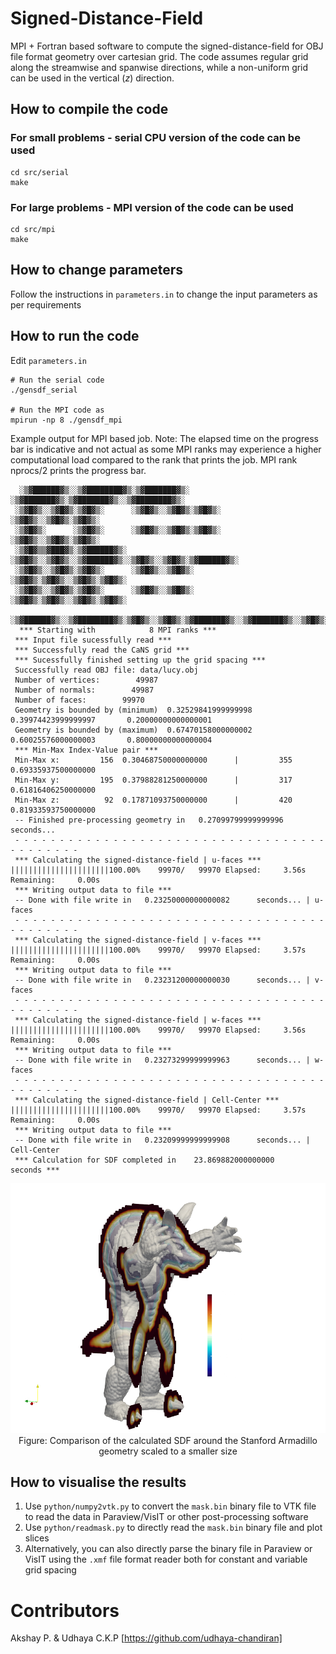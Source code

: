 # Signed-Distance-Field
MPI + Fortran based software to compute the signed-distance-field for OBJ file format geometry over cartesian grid. The code assumes regular grid along the streamwise and spanwise directions, while a non-uniform grid can be used in the vertical ($z$) direction.

## How to compile the code

### For small problems - serial CPU version of the code can be used
```
cd src/serial
make
```
### For large problems - MPI version of the code can be used
```
cd src/mpi
make
```

## How to change parameters
Follow the instructions in `parameters.in` to change the input parameters as per requirements

## How to run the code
Edit `parameters.in`
```
# Run the serial code
./gensdf_serial

# Run the MPI code as
mpirun -np 8 ./gensdf_mpi
```


Example output for MPI based job. Note: The elapsed time on the progress bar is indicative and not actual as some MPI ranks may experience a higher computational load compared to the rank that prints the job. MPI rank nprocs/2 prints the progress bar.

```
  ░▒▓██████▓▒░░▒▓████████▓▒░▒▓███████▓▒░ ░▒▓███████▓▒░▒▓███████▓▒░░▒▓████████▓▒░ 
 ░▒▓█▓▒░░▒▓█▓▒░▒▓█▓▒░      ░▒▓█▓▒░░▒▓█▓▒░▒▓█▓▒░      ░▒▓█▓▒░░▒▓█▓▒░▒▓█▓▒░        
 ░▒▓█▓▒░      ░▒▓█▓▒░      ░▒▓█▓▒░░▒▓█▓▒░▒▓█▓▒░      ░▒▓█▓▒░░▒▓█▓▒░▒▓█▓▒░        
 ░▒▓█▓▒▒▓███▓▒░▒▓██████▓▒░ ░▒▓█▓▒░░▒▓█▓▒░░▒▓██████▓▒░░▒▓█▓▒░░▒▓█▓▒░▒▓██████▓▒░   
 ░▒▓█▓▒░░▒▓█▓▒░▒▓█▓▒░      ░▒▓█▓▒░░▒▓█▓▒░      ░▒▓█▓▒░▒▓█▓▒░░▒▓█▓▒░▒▓█▓▒░        
 ░▒▓█▓▒░░▒▓█▓▒░▒▓█▓▒░      ░▒▓█▓▒░░▒▓█▓▒░      ░▒▓█▓▒░▒▓█▓▒░░▒▓█▓▒░▒▓█▓▒░        
  ░▒▓██████▓▒░░▒▓████████▓▒░▒▓█▓▒░░▒▓█▓▒░▒▓███████▓▒░░▒▓███████▓▒░░▒▓█▓▒░        
  *** Starting with            8 MPI ranks ***
 *** Input file sucessfully read ***
 *** Successfully read the CaNS grid ***
 *** Sucessfully finished setting up the grid spacing ***
 Successfully read OBJ file: data/lucy.obj
 Number of vertices:        49987
 Number of normals:        49987
 Number of faces:        99970
 Geometry is bounded by (minimum)  0.32529841999999998       0.39974423999999997       0.20000000000000001     
 Geometry is bounded by (maximum)  0.67470158000000002       0.60025576000000003       0.80000000000000004     
 *** Min-Max Index-Value pair ***
 Min-Max x:         156  0.30468750000000000      |         355  0.69335937500000000     
 Min-Max y:         195  0.37988281250000000      |         317  0.61816406250000000     
 Min-Max z:          92  0.17871093750000000      |         420  0.81933593750000000     
 -- Finished pre-processing geometry in   0.27099799999999996      seconds...
 - - - - - - - - - - - - - - - - - - - - - - - - - - - - - - - - - - - - - - - - - - - 
 *** Calculating the signed-distance-field | u-faces ***
||||||||||||||||||||||100.00%    99970/   99970 Elapsed:     3.56s Remaining:     0.00s
 *** Writing output data to file ***
 -- Done with file write in   0.23250000000000082      seconds... | u-faces 
 - - - - - - - - - - - - - - - - - - - - - - - - - - - - - - - - - - - - - - - - - - - 
 *** Calculating the signed-distance-field | v-faces ***
||||||||||||||||||||||100.00%    99970/   99970 Elapsed:     3.57s Remaining:     0.00s
 *** Writing output data to file ***
 -- Done with file write in   0.23231200000000030      seconds... | v-faces 
 - - - - - - - - - - - - - - - - - - - - - - - - - - - - - - - - - - - - - - - - - - - 
 *** Calculating the signed-distance-field | w-faces ***
||||||||||||||||||||||100.00%    99970/   99970 Elapsed:     3.56s Remaining:     0.00s
 *** Writing output data to file ***
 -- Done with file write in   0.23273299999999963      seconds... | w-faces 
 - - - - - - - - - - - - - - - - - - - - - - - - - - - - - - - - - - - - - - - - - - - 
 *** Calculating the signed-distance-field | Cell-Center ***
||||||||||||||||||||||100.00%    99970/   99970 Elapsed:     3.57s Remaining:     0.00s
 *** Writing output data to file ***
 -- Done with file write in   0.23209999999999908      seconds... | Cell-Center 
 *** Calculation for SDF completed in    23.869882000000000      seconds ***
```
<center><img src="armadillo.png" height=400></center>

<center> 
Figure: Comparison of the calculated SDF around the Stanford Armadillo geometry scaled to a smaller size
</center>

## How to visualise the results
1. Use `python/numpy2vtk.py` to convert the `mask.bin` binary file to VTK file to read the data in Paraview/VisIT or other post-processing software
2. Use `python/readmask.py` to directly read the `mask.bin` binary file and plot slices
3. Alternatively, you can also directly parse the binary file in Paraview or VisIT using the `.xmf` file format reader both for constant and variable grid spacing

# Contributors
Akshay P. & Udhaya C.K.P [https://github.com/udhaya-chandiran]